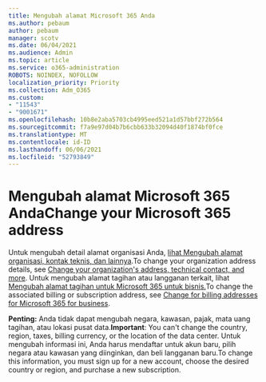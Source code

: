 ```yaml
---
title: Mengubah alamat Microsoft 365 Anda
ms.author: pebaum
author: pebaum
manager: scotv
ms.date: 06/04/2021
ms.audience: Admin
ms.topic: article
ms.service: o365-administration
ROBOTS: NOINDEX, NOFOLLOW
localization_priority: Priority
ms.collection: Adm_O365
ms.custom:
- "11543"
- "9001671"
ms.openlocfilehash: 10b8e2aba5703cb4995eed521a1d57bbf272b564
ms.sourcegitcommit: f7a9e97d04b7b6cbb633b32094d40f1874bf0fce
ms.translationtype: MT
ms.contentlocale: id-ID
ms.lasthandoff: 06/06/2021
ms.locfileid: "52793849"
---
```

# <a name="change-your-microsoft-365-address"></a><span data-ttu-id="32402-102">Mengubah alamat Microsoft 365 Anda</span><span class="sxs-lookup"><span data-stu-id="32402-102">Change your Microsoft 365 address</span></span>

<span data-ttu-id="32402-103">Untuk mengubah detail alamat organisasi Anda, [lihat Mengubah alamat organisasi, kontak teknis, dan lainnya](/microsoft-365/admin/manage/change-address-contact-and-more).</span><span class="sxs-lookup"><span data-stu-id="32402-103">To change your organization address details, see [Change your organization's address, technical contact, and more](/microsoft-365/admin/manage/change-address-contact-and-more).</span></span> <span data-ttu-id="32402-104">Untuk mengubah alamat tagihan atau langganan terkait, lihat [Mengubah alamat tagihan untuk Microsoft 365 untuk bisnis.](/microsoft-365/commerce/billing-and-payments/change-your-billing-addresses)</span><span class="sxs-lookup"><span data-stu-id="32402-104">To change the associated billing or subscription address, see [Change for billing addresses for Microsoft 365 for business](/microsoft-365/commerce/billing-and-payments/change-your-billing-addresses).</span></span> 

<span data-ttu-id="32402-105">**Penting:** Anda tidak dapat mengubah negara, kawasan, pajak, mata uang tagihan, atau lokasi pusat data.</span><span class="sxs-lookup"><span data-stu-id="32402-105">**Important**: You can't change the country, region, taxes, billing currency, or the location of the data center.</span></span> <span data-ttu-id="32402-106">Untuk mengubah informasi ini, Anda harus mendaftar untuk akun baru, pilih negara atau kawasan yang diinginkan, dan beli langganan baru.</span><span class="sxs-lookup"><span data-stu-id="32402-106">To change this information, you must sign up for a new account, choose the desired country or region, and purchase a new subscription.</span></span> 